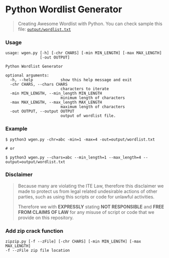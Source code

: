 # Python Wordlist Generator

> Creating Awesome Wordlist with Python.
> You can check sample this file: [`output/wordlist.txt`](output/wordlist.txt)

### Usage

```
usage: wgen.py [-h] [-chr CHARS] [-min MIN_LENGTH] [-max MAX_LENGTH]
               [-out OUTPUT]

Python Wordlist Generator

optional arguments:
  -h, --help            show this help message and exit
  -chr CHARS, --chars CHARS
                        characters to iterate
  -min MIN_LENGTH, --min_length MIN_LENGTH
                        minimum length of characters
  -max MAX_LENGTH, --max_length MAX_LENGTH
                        maximum length of characters
  -out OUTPUT, --output OUTPUT
                        output of wordlist file.
```

### Example

```
$ python3 wgen.py -chr=abc -min=1 -max=4 -out=output/wordlist.txt

# or

$ python3 wgen.py --chars=abc --min_length=1 --max_length=4 --output=output/wordlist.txt
```

### Disclaimer

> Because many are violating the ITE Law,
> therefore this disclaimer we made to protect us from legal related undesirable actions of other parties,
> such as using this scripts or code for unlawful activities.
>
> Therefore we with **EXPRESSLY** stating **NOT RESPONSIBLE** and **FREE FROM CLAIMS OF LAW**
> for any misuse of script or code that we provide on this repository.

### Add zip crack function

```
zipzip.py [-f --zFile] [-chr CHARS] [-min MIN_LENGTH] [-max MAX_LENGTH]
-f --zFile zip file location
```

